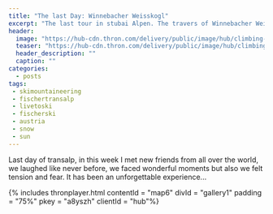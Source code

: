 ```yaml
---
title: "The last Day: Winnebacher Weisskogl"
excerpt: "The last tour in stubai Alpen. The travers of Winnebacher Weisskogl."
header: 
  image: "https://hub-cdn.thron.com/delivery/public/image/hub/climbing-up/a8yszh/std/1600x400/header.jpg?scalemode=manual&cropmode=pixel&adjustcrop=extend&cropx=0&cropy=1800&cropw=4000&croph=1250"
  teaser: "https://hub-cdn.thron.com/delivery/public/image/hub/climbing-up/a8yszh/std/800x400/header.jpg?scalemode=auto"
  header_description: ""
  caption: ""
categories:
  - posts
tags: 
 - skimountaineering
 - fischertransalp
 - livetoski
 - fischerski
 - austria
 - snow
 - sun
---
```


Last day of transalp, in this week I met new friends from all over the world, we laughed like never before, we faced wonderful moments but  also we felt tension and fear. It has been an unforgettable experience...

{% includes thronplayer.html contentId = "map6" divId = "gallery1" padding = "75%" pkey = "a8yszh" clientId = "hub"%}